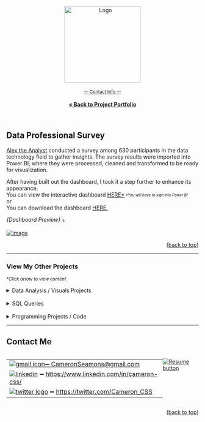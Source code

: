 <a name="readme-top"></a>
<div align="center">

<img src="https://user-images.githubusercontent.com/121735588/216897500-3d7e2149-1de5-4c23-939f-db423af70d6a.png" alt="Logo" height="200">


   <sub><a href="#Contact">:wavy_dash: Contact Info :wavy_dash:</a></sub>
<br>
    <br>
     <a href="https://github.com/CameronCSS/PersonalProjects"><strong>« Back to Project Portfolio</strong></a>
  </p>
</div>

<br>

## Data Professional Survey

<a href="https://www.youtube.com/@AlexTheAnalyst">Alex the Analyst</a> conducted a survey among 630 participants in the data technology field to gather insights. The survey results were imported into Power BI, where they were processed, cleaned and transformed to be ready for visualization.

After having built out the dashboard, I took it a step further to enhance its appearance.
<br> You can view the interactive dashboard <a href="https://app.powerbi.com/reportEmbed?reportId=9e4f41e7-2fe2-4e59-aade-0adc90ac6e98&autoAuth=true&ctid=ac060c52-a55a-40ca-9f98-cef91bfc7881">HERE*</a><em><sub><sup> *You will have to sign into Power BI</sup></sub></em>
<br>or
<br>You can download the dashboard <a href="https://github.com/CameronCSS/Data-Analysis/raw/main/Power-BI-Dashboards/Data%20Professional%20Survey/data%20survey%20results.pbix">HERE.</a>
<br>


_{Dashboard Preview}_ :arrow_heading_down:
<br>
<br>
[![image](https://user-images.githubusercontent.com/121735588/216193131-73ca9f39-ed82-466a-8f45-4c33092e3e7f.png)](https://app.powerbi.com/reportEmbed?reportId=9e4f41e7-2fe2-4e59-aade-0adc90ac6e98&autoAuth=true&ctid=ac060c52-a55a-40ca-9f98-cef91bfc7881)


<p align="right">(<a href="#readme-top">back to top</a>)</p>

----
### View My Other Projects
<sub>**Click arrow to view content*</sub>

<details>
<summary>Data Analysis / Visuals Projects</summary>
<a href="https://cameroncss.github.io/Data-Analysis/Netflix/index.html" target="new">Netflix Movies and TV Shows</a>
<br>
&nbsp; &nbsp;:arrow_right_hook: - Built out multiple sheets to display on a single visual, and created an interactive dashboard.
<br>	
<br>
<a href="https://github.com/CameronCSS/Data-Analysis/tree/main/SLC%20civilian%20complaints" target="new">SLC civilian complaints</a>
  <br>
&nbsp; &nbsp;:arrow_right_hook: - Utilized API calls to gather data from public sources. Built a local DB to use in Power BI to uncover valuable insights.
  <br>
</details>
<br>

<details>
  <summary>SQL Queries</summary>
<a href="https://github.com/CameronCSS/SQL-Queries/tree/main/8%20Week%20SQL%20Challenge%20%23%201" target="new">8 Week SQL Challenge # 1</a>
<br>
&nbsp; &nbsp;:arrow_right_hook: - Explored complex queries to clean data, compute customer figures, and organize data in unusual ways.
<br>
<br>
<a href="https://github.com/CameronCSS/SQL-Queries/tree/main/Khan%20Academy%20Advanced%20SQL" target="new">Khan Academy Advanced SQL</a>
<br>
&nbsp; &nbsp;:arrow_right_hook: - Expand SQL knowledge about combining tables with JOINs and using multiple queries at once.
<br>
<br>
<a href="https://github.com/CameronCSS/SQL-Queries/tree/main/SQLbolt%20-%20SQL%20lessons" target="new">SQLbolt - SQL lessons</a>
<br>
&nbsp; &nbsp;:arrow_right_hook: - Refreshed foundational understanding of SQL and discovered context variations among SQL-powered platforms.
<br>

</details>
    
<br>
<details>
<summary>Programming Projects / Code</summary>
<a href="https://github.com/CameronCSS/Programming-Languages/tree/main/Python%20Wage%20Calculator" target="new">Python Wage Calculator</a>

&nbsp; &nbsp;:arrow_right_hook: - Learned the power of Pandas and PyQt5 libraries. Also learned the importance of notating code for Bug fixing in the future.
</details>

----

<a name="Contact"></a> 

## Contact Me

<div style="display: flex;">
  <table style="flex: 1;">
  
||
| --- |
| <a href="mailto:CameronSeamons@gmail.com">![gmail icon](https://user-images.githubusercontent.com/121735588/216516513-1bd223b5-89d4-4d02-860e-b132c18c47d9.png):heavy_minus_sign: CameronSeamons@gmail.com |
| <a href="https://www.linkedin.com/in/cameron-css/">![linkedin](https://user-images.githubusercontent.com/121735588/215363352-ad51a5e1-0de8-48be-8ceb-28c610e5d34d.png)</a> :heavy_minus_sign: https://www.linkedin.com/in/cameron-css/|
| <a href="https://twitter.com/Cameron_CSS">![twitter logo](https://user-images.githubusercontent.com/121735588/215363444-e4b080b6-e122-49cb-8b41-601dab6e10eb.png)</a> :heavy_minus_sign: https://twitter.com/Cameron_CSS |

  </table>
  <p style="margin-left: auto;">
    <a href="https://docs.google.com/document/d/1idTVL4nRGOejqW6EkpfhsD-dNQRLzmX08y5hI3TYLns/edit?usp=sharing" target="_blank" rel="noopener noreferrer">
      <img src="https://user-images.githubusercontent.com/121735588/215364205-abdfc0ac-53db-4733-8d43-b57c1bafb802.png" alt="Resume button">
    </a>
  </p>
</div>

<p align="right">(<a href="#readme-top">back to top</a>)</p>
